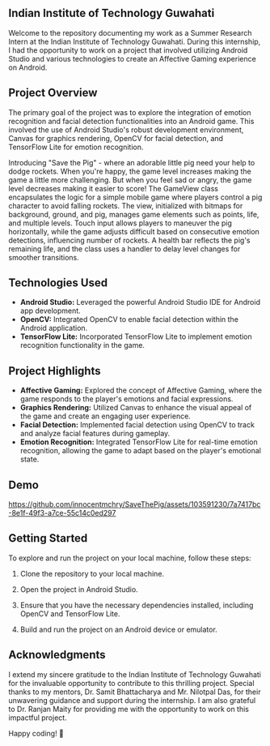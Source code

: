 

## Indian Institute of Technology Guwahati

Welcome to the repository documenting my work as a Summer Research Intern at the Indian Institute of Technology Guwahati. During this internship, I had the opportunity to work on a project that involved utilizing Android Studio and various technologies to create an Affective Gaming experience on Android.

## Project Overview

The primary goal of the project was to explore the integration of emotion recognition and facial detection functionalities into an Android game. This involved the use of Android Studio's robust development environment, Canvas for graphics rendering, OpenCV for facial detection, and TensorFlow Lite for emotion recognition.

Introducing "Save the Pig" - where an adorable little pig need your help to dodge rockets. When you're happy, the game level increases making the game a little more challenging. But when you feel sad or angry, the game level decreases making it easier to score! The GameView class encapsulates the logic for a simple mobile game where players control a pig character to avoid falling rockets. The view, initialized with bitmaps for background, ground, and pig, manages game elements such as points, life, and multiple levels. Touch input allows players to maneuver the pig horizontally, while the game adjusts difficult based on consecutive emotion detections, influencing number of rockets. A health bar reflects the pig's remaining life, and the class uses a handler to delay level changes for smoother transitions. 

## Technologies Used

- **Android Studio:** Leveraged the powerful Android Studio IDE for Android app development.
- **OpenCV:** Integrated OpenCV to enable facial detection within the Android application.
- **TensorFlow Lite:** Incorporated TensorFlow Lite to implement emotion recognition functionality in the game.

## Project Highlights

- **Affective Gaming:** Explored the concept of Affective Gaming, where the game responds to the player's emotions and facial expressions.
- **Graphics Rendering:** Utilized Canvas to enhance the visual appeal of the game and create an engaging user experience.
- **Facial Detection:** Implemented facial detection using OpenCV to track and analyze facial features during gameplay.
- **Emotion Recognition:** Integrated TensorFlow Lite for real-time emotion recognition, allowing the game to adapt based on the player's emotional state.

## Demo

https://github.com/innocentmchry/SaveThePig/assets/103591230/7a7417bc-8e1f-49f3-a7ce-55c14c0ed297

## Getting Started

To explore and run the project on your local machine, follow these steps:

1. Clone the repository to your local machine.

2. Open the project in Android Studio.

3. Ensure that you have the necessary dependencies installed, including OpenCV and TensorFlow Lite.

4. Build and run the project on an Android device or emulator.

## Acknowledgments

I extend my sincere gratitude to the Indian Institute of Technology Guwahati for the invaluable opportunity to contribute to this thrilling project. Special thanks to my mentors, Dr. Samit Bhattacharya and Mr. Nilotpal Das, for their unwavering guidance and support during the internship. I am also grateful to Dr. Ranjan Maity for providing me with the opportunity to work on this impactful project.

Happy coding! 🚀
